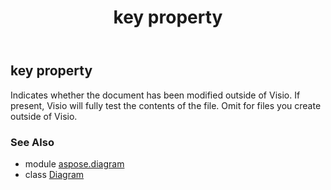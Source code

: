 ﻿---
title: key property
second_title: Aspose.Diagram for Python via .NET API References
description: 
type: docs
weight: 310
url: /python-net/aspose.diagram/diagram/key/
is_root: false
---

## key property


Indicates whether the document has been modified outside of Visio. If present, Visio will fully test the contents of the file. Omit for files you create outside of Visio.

### See Also
* module [aspose.diagram](../../)
* class [Diagram](/diagram/python-net/aspose.diagram/diagram)
